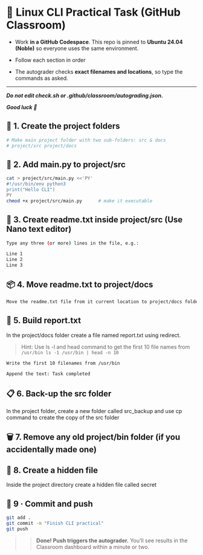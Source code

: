 # 🐧 Linux CLI Practical Task (GitHub Classroom)

- Work **in a GitHub Codespace**. This repo is pinned to **Ubuntu 24.04 (Noble)** so everyone uses the same environment.

- Follow each section in order 

- The autograder checks **exact filenames and locations**, so type the commands as asked.

---

***Do not edit check.sh or .github/classroom/autograding.json.***

***Good luck 🚀***
## 📂 1. Create the project folders

```bash
# Make main project folder with two sub-folders: src & docs
# project/src project/docs
```

## 📝 2. Add main.py to project/src

```bash
cat > project/src/main.py <<'PY'
#!/usr/bin/env python3
print("Hello CLI")
PY
chmod +x project/src/main.py      # make it executable
```

## 📄 3. Create readme.txt inside project/src (Use Nano text editor)

```bash
Type any three (or more) lines in the file, e.g.:

Line 1
Line 2
Line 3
```
## 📦 4. Move readme.txt to project/docs

```bash
Move the readme.txt file from it current location to project/docs folder
```

## 📑 5. Build report.txt

In the project/docs folder create a file named report.txt using redirect. 

> Hint: Use ls -l and head command to get the first 10 file names from ```/usr/bin ls -1 /usr/bin | head -n 10``` 

```bash
Write the first 10 filenames from /usr/bin

Append the text: Task completed

```


## 📋 6. Back-up the src folder

In the project folder, create a new folder called src_backup and use cp command to create the copy of the src folder


## 🗑️ 7. Remove any old project/bin folder (if you accidentally made one)


## 🙈 8. Create a hidden file 

Inside the project directory create a hidden file called secret


## 🚀 9 · Commit and push

```bash
git add .
git commit -m "Finish CLI practical"
git push
```

>> **Done! Push triggers the autograder.**
You’ll see results in the Classroom dashboard within a minute or two.